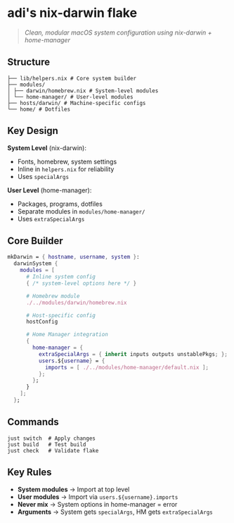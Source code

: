 # adi's nix-darwin flake

> *Clean, modular macOS system configuration using nix-darwin + home-manager*

## Structure
```
├── lib/helpers.nix # Core system builder
├── modules/
│ ├── darwin/homebrew.nix # System-level modules
│ └── home-manager/ # User-level modules
├── hosts/darwin/ # Machine-specific configs
└── home/ # Dotfiles
```


## Key Design

**System Level** (nix-darwin):
- Fonts, homebrew, system settings
- Inline in `helpers.nix` for reliability
- Uses `specialArgs`

**User Level** (home-manager):  
- Packages, programs, dotfiles
- Separate modules in `modules/home-manager/`
- Uses `extraSpecialArgs`

## Core Builder

```nix
mkDarwin = { hostname, username, system }:
  darwinSystem {
    modules = [
      # Inline system config
      { /* system-level options here */ }

      # Homebrew module
      ./../modules/darwin/homebrew.nix

      # Host-specific config
      hostConfig

      # Home Manager integration
      {
        home-manager = {
          extraSpecialArgs = { inherit inputs outputs unstablePkgs; };
          users.${username} = {
            imports = [ ./../modules/home-manager/default.nix ];
          };
        };
      }
    ];
  };
```

## Commands

```
just switch  # Apply changes
just build   # Test build
just check   # Validate flake
```

## Key Rules

- **System modules** → Import at top level
- **User modules** → Import via `users.${username}.imports`
- **Never mix** → System options in home-manager = error
- **Arguments** → System gets `specialArgs`, HM gets `extraSpecialArgs`